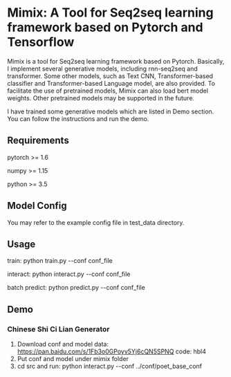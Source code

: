 # Mimix: A Tool for Seq2seq learning framework based on Pytorch and Tensorflow

Mimix is a tool for Seq2seq learning framework based on Pytorch. Basically, I implement several generative models, including rnn-seq2seq and transformer. Some other models, such as Text CNN, Transformer-based classifier and Transformer-based Language model, are also provided. To facilitate the use of pretrained models, Mimix can also load bert model weights. Other pretrained models may be supported in the future.

I have trained some generative models which are listed in Demo section. You can follow the instructions and run the demo.

## Requirements

pytorch >= 1.6

numpy >= 1.15

python >= 3.5

## Model Config

You may refer to the example config file in test_data directory.

## Usage

train: python train.py --conf conf_file

interact: python interact.py --conf conf_file

batch predict: python predict.py --conf conf_file

## Demo

### Chinese Shi Ci Lian Generator

1. Download conf and model data: https://pan.baidu.com/s/1Fb3o0GPoyv5Yj6cQN5SPNQ code: hbl4
2. Put conf and model under mimix folder
3. cd src and run: python interact.py --conf ../conf/poet_base_conf
